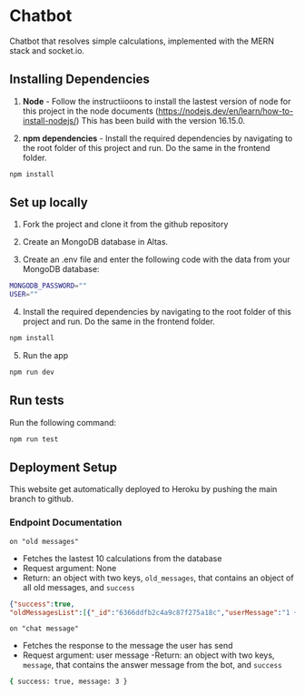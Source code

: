 # Chatbot
Chatbot that resolves simple calculations, implemented with the MERN stack and socket.io.

## Installing Dependencies

1. **Node** - Follow the instructiioons to install the lastest version of node for this project in the node documents (https://nodejs.dev/en/learn/how-to-install-nodejs/)
This has been build with the version 16.15.0.


2. **npm dependencies** - Install the required dependencies by navigating to the root folder of this project and run. Do the same in the frontend folder.

```bash
npm install
```

## Set up locally

1. Fork the project and clone it from the github repository

2. Create an MongoDB database in Altas.

3. Create an .env file and enter the following code with the data from your MongoDB database:

```bash
MONGODB_PASSWORD=""
USER=""
```

4. Install the required dependencies by navigating to the root folder of this project and run. Do the same in the frontend folder.

```bash
npm install
```

5. Run the app

```bash
npm run dev
```

## Run tests

Run the following command:

```bash
npm run test
```

## Deployment Setup

This website get automatically deployed to Heroku by pushing the main branch to github.

### Endpoint Documentation

`on "old messages"`

- Fetches the lastest 10 calculations from the database
- Request argument: None
- Return: an object with two keys, `old_messages`, that contains an object of all old messages, and `success`

```json
{"success":true,
"oldMessagesList":[{"_id":"6366ddfb2c4a9c87f275a18c","userMessage":"1 + 2","botAnswer":"3","createdAt":"2022-11-05T22:04:43.816Z","updatedAt":"2022-11-05T22:04:43.816Z","__v":0},{"_id":"6366de042c4a9c87f275a18f","userMessage":"2 * 4","botAnswer":"8","createdAt":"2022-11-05T22:04:52.982Z","updatedAt":"2022-11-05T22:04:52.982Z","__v":0}]}

```

`on "chat message"`

- Fetches the response to the message the user has send
- Request argument: user message
-Return: an object with two keys, `message`, that contains the answer message from the bot, and `success`

```bash
{ success: true, message: 3 }
```